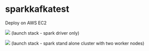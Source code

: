 # sparkkafkatest

Deploy on AWS EC2

<a href="https://console.aws.amazon.com/cloudformation/home?region=us-east-1#/stacks/new?stackName=F5Streaming&templateURL=https://s3.amazonaws.com/kafkasparkdemo/deploy-kafkaspark-ec2.template" target="_blank"><img src="https://s3.amazonaws.com/cloudformation-examples/cloudformation-launch-stack.png"/></a> (launch stack - spark driver only)


<a href="https://console.aws.amazon.com/cloudformation/home?region=us-east-1#/stacks/new?stackName=F5Streaming&templateURL=https://s3.amazonaws.com/kafkasparkdemo/deploy-kafkasparkcluster-ec2.template" target="_blank"><img src="https://s3.amazonaws.com/cloudformation-examples/cloudformation-launch-stack.png"/></a> (launch stack - spark stand alone cluster with two worker nodes)
